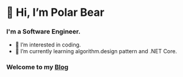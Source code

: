 #  👋 Hi, I’m Polar Bear 
### I'm a Software Engineer.
- 👀 I’m interested in coding.
- 🌱 I’m currently learning algorithm.design pattern and .NET Core.

### Welcome to my [Blog](https://fakestandard.github.io)

<!---
FakeStandard/FakeStandard is a ✨ special ✨ repository because its `README.md` (this file) appears on your GitHub profile.
You can click the Preview link to take a look at your changes.
--->
